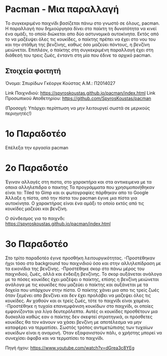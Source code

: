 # Pacman - Μια παραλλαγή
Το συγκεκριμένο παιχνίδι βασίζεται πάνω στο γνωστό σε όλους, pacman. Η παραλλαγή που δημιούργησα δίνει στο παίκτη τη δυνατότητα να κινεί ένα αμάξι, το οποίο διώκεται απο δύο αστυνομικά αυτοκίνητα. Εκτός από το να μαζέυψει όλες τις κουκίδες, ο παίκτης πρέπει να έχει στο νου του και την στάθμη της βενζίνης, καθως όσο μαζεύει πόντους, η βενζίνη μειώνεται.
Επιπλέον, ο παίκτης στη συγκεκριμένη παραλλαγή έχει στη διάθεσή του τρεις ζωές, ένταντι στη μία που έδινε το αρχικό pacman.

## Στοιχεία φοιτητή
Όνομα: Σπυρίδων Γκέοργκ Κούστας Α.Μ.: Π2014027 

Link Παιχνιδιού: https://spyroskoustas.github.io/pacman/index.html 
Link Προσωπικού Αποθετηρίου: https://github.com/SpyrosKoustas/pacman

(Προσοχή: Υπάρχει περίπτωση να μην λειτουργεί σωστά σε μερικούς περιηγητές!)

# 1ο Παραδοτέο

Επέλεξα την εργασία pacman

# 2ο Παραδοτέο

Έγιναν αλλαγές στη πιστα, στο χαρακτήρα και στα αντικειμενα με τα οποια αλληλεπιδρα ο παικτης Τα προγράμματα που χρησιμοποιήθηκαν είναι το: Tiled το Gimp και οι φωτογραφίες πάρθηκαν απο το Google Άλλαξε η πίστα, από την πίστα του pacman έγινε μια πίστα για αυτοκίνητα. Ο χαρακτήρας είναι ένα αμάξι το οποίο εκτός από τις κουκίδες μαζεύει και βενζίνη.

Ο σύνδεσμος για το παιχνδι: https://spyroskoustas.github.io/pacman/index.html

# 3ο Παραδοτέο

Στο τρίτο παραδοτέο έγινε προσθήκη λειτουργικότητας. -Προστέθηκαν ήχοι τόσο στο background του παιχνιδιού όσο και στην αλληλεπίδραση με τα εικονίδια της βενζίνης. -Προστέθηκε σκορ στο πάνω μέρος του παιχνιδιού, ζωές, αλλά και ένδειξη βενζίνης. Το σκορ αυξάνεται ανάλογα με το πόσες κουκίδες έχει μαζέψει ο παίκτης, επίσης η βενζίνη μειώνεται ανάλογα με τις κουκίδες που μαζεύει ο παίκτης και αυξάνεται με τα δοχεία που υπάρχουν στην πίστα. Ο παίκτης χάνει μια απο τις τρείς ζωές όταν ξεμένει απο βενζίνει και δεν έχει προλάβει να μαζεψει όλες τις κουκίδες. Αν χαθούν και οι τρείς ζωές, τότε το παιχνίδι είναι χαμένο. -Προστέθηκε η τυχαία επανεμφάνιση κουκίδων στο παιχνίδι, οι οποίες εμφανίζονται για λίγα δευτερόλεπτα. Αυτές οι κουκίδες προσθέτουν μια δυσκολία καθώς εαν ο παίκτης δεν σκεφτεί στρατηγικά, οι πρόσθετες κουκίδες θα τον κάνουν να χάσει βενζίνη με αποτέλεσμα να μην καταφέρει να τερματίσει. Σωστός τρόπος αντιμετώπισης των τυχαίων κουκίδων είναι η αναμονή. Όταν εξαφανιστούν πάλι, ο χρήστης μπορεί να συνεχίσει άφοβα και να τερματίσει το παιχνίδι.

Πηγή ήχου: https://www.youtube.com/watch?v=dGrea3c8YEg
